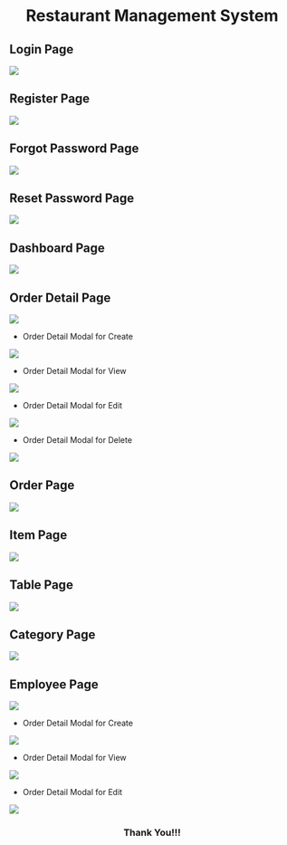 <h1 align="center">Restaurant Management System</h1>

## Login Page
<img src="screenshots/Login.png">

## Register Page
<img src="screenshots/Register.png">

## Forgot Password Page
<img src="screenshots/Forgot Password.png">

## Reset Password Page
<img src="screenshots/Reset Password.png">

## Dashboard Page
<img src="screenshots/Dashboard.png">

## Order Detail Page
<img src="screenshots/Order Detail.png">

- Order Detail Modal for Create
<img src="screenshots/Order Detail Create Modal.png">

- Order Detail Modal for View
<img src="screenshots/Order Detail View Modal.png">

- Order Detail Modal for Edit
<img src="screenshots/Order Detail Edit Modal.png">

- Order Detail Modal for Delete
<img src="screenshots/Order Detail Delete Modal.png">

## Order Page
<img src="screenshots/Order.png">

## Item Page
<img src="screenshots/Item.png">

## Table Page
<img src="screenshots/Table.png">

## Category Page
<img src="screenshots/Category.png">

## Employee Page
<img src="screenshots/Employee.png">

- Order Detail Modal for Create
<img src="screenshots/Employee Create Modal.png">

- Order Detail Modal for View
<img src="screenshots/Employee View Modal.png">

- Order Detail Modal for Edit
<img src="screenshots/Employee Edit Modal.png">

<h3 align="center">Thank You!!!</h3>